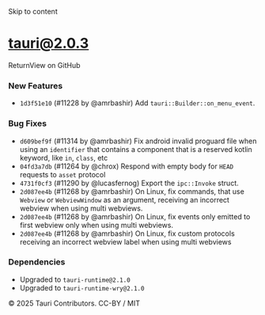 Skip to content
# tauri@2.0.3
ReturnView on GitHub
### New Features
  * `1d3f51e10` (#11228 by @amrbashir) Add `tauri::Builder::on_menu_event`.


### Bug Fixes
  * `d609bef9f` (#11314 by @amrbashir) Fix android invalid proguard file when using an `identifier` that contains a component that is a reserved kotlin keyword, like `in`, `class`, etc
  * `04fd3a7db` (#11264 by @chrox) Respond with empty body for `HEAD` requests to `asset` protocol
  * `4731f0cf3` (#11290 by @lucasfernog) Export the `ipc::Invoke` struct.
  * `2d087ee4b` (#11268 by @amrbashir) On Linux, fix commands, that use `Webview` or `WebviewWindow` as an argument, receiving an incorrect webview when using multi webviews.
  * `2d087ee4b` (#11268 by @amrbashir) On Linux, fix events only emitted to first webview only when using multi webviews.
  * `2d087ee4b` (#11268 by @amrbashir) On Linux, fix custom protocols receiving an incorrect webview label when using multi webviews


### Dependencies
  * Upgraded to `tauri-runtime@2.1.0`
  * Upgraded to `tauri-runtime-wry@2.1.0`


© 2025 Tauri Contributors. CC-BY / MIT
